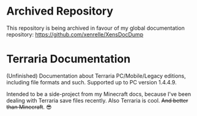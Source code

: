 # Archived Repository

This repository is being archived in favour of my global documentation repository: https://github.com/xenrelle/XensDocDump

# Terraria Documentation

(Unfinished) Documentation about Terraria PC/Mobile/Legacy editions, including file formats and such. Supported up to PC version 1.4.4.9.  

Intended to be a side-project from my Minecraft docs, because I've been dealing with Terraria save files recently. Also Terraria is cool. ~~And better than Minecraft~~.  😎
